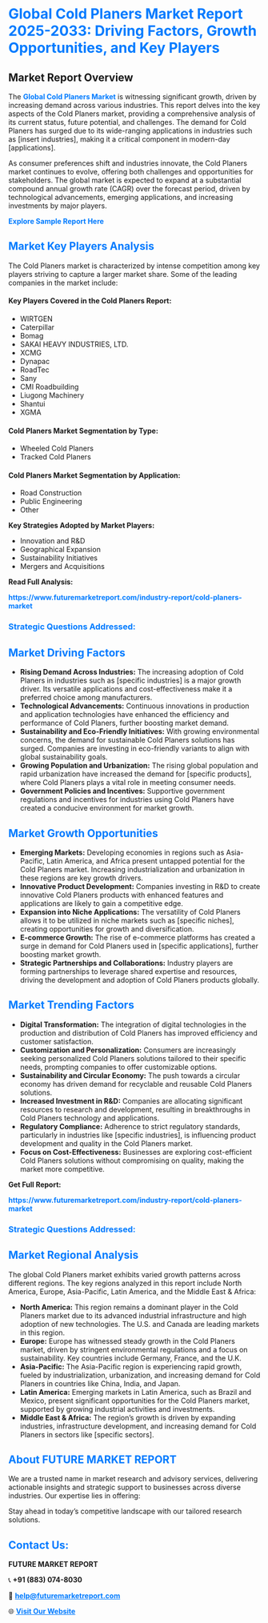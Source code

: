 <h1 style="color: #007BFF;">Global Cold Planers Market Report 2025-2033: Driving Factors, Growth Opportunities, and Key Players</h1>

<section id="overview">
<h2>Market Report Overview</h2>
<p>The <a href="https://www.futuremarketreport.com/industry-report/cold-planers-market" style="color: #007BFF; text-decoration: none;"><strong>Global Cold Planers Market</strong></a> is witnessing significant growth, driven by increasing demand across various industries. This report delves into the key aspects of the Cold Planers market, providing a comprehensive analysis of its current status, future potential, and challenges. The demand for Cold Planers has surged due to its wide-ranging applications in industries such as [insert industries], making it a critical component in modern-day [applications].</p>
<p>As consumer preferences shift and industries innovate, the Cold Planers market continues to evolve, offering both challenges and opportunities for stakeholders. The global market is expected to expand at a substantial compound annual growth rate (CAGR) over the forecast period, driven by technological advancements, emerging applications, and increasing investments by major players.</p>
</section>

<section id="overview">
<p><a href="https://www.futuremarketreport.com/request-sample/reportId=27140" style="color: #007BFF; text-decoration: none;"><strong>Explore Sample Report Here</strong></a></p>
</section>

<section id="key-players">
<h2 style="color: #007BFF;">Market Key Players Analysis</h2>
<p>The Cold Planers market is characterized by intense competition among key players striving to capture a larger market share. Some of the leading companies in the market include:</p>
<h4>Key Players Covered in the Cold Planers Report:</h4>
<ul><li>WIRTGEN</li><li>Caterpillar</li><li>Bomag</li><li>SAKAI HEAVY INDUSTRIES, LTD.</li><li>XCMG</li><li>Dynapac</li><li>RoadTec</li><li>Sany</li><li>CMI Roadbuilding</li><li>Liugong Machinery</li><li>Shantui</li><li>XGMA</li></ul>
<h4>Cold Planers Market Segmentation by Type:</h4>
<ul><li>Wheeled Cold Planers</li><li>Tracked Cold Planers</li></ul>

<h4>Cold Planers Market Segmentation by Application:</h4>
<ul><li>Road Construction</li><li>Public Engineering</li><li>Other</li></ul>
<p><strong>Key Strategies Adopted by Market Players:</strong></p>
<ul>
<li>Innovation and R&D</li>
<li>Geographical Expansion</li>
<li>Sustainability Initiatives</li>
<li>Mergers and Acquisitions</li>
</ul>
</section>

<section>
<p><strong>Read Full Analysis: </strong></p><a href="https://www.futuremarketreport.com/industry-report/cold-planers-market" style="color: #007BFF; text-decoration: none;"><strong>https://www.futuremarketreport.com/industry-report/cold-planers-market</strong></a>
<h3 style="color: #007BFF;">Strategic Questions Addressed:</h3>
</section>

<section id="driving-factors">
<h2 style="color: #007BFF;">Market Driving Factors</h2>
<ul>
<li><strong>Rising Demand Across Industries:</strong> The increasing adoption of Cold Planers in industries such as [specific industries] is a major growth driver. Its versatile applications and cost-effectiveness make it a preferred choice among manufacturers.</li>
<li><strong>Technological Advancements:</strong> Continuous innovations in production and application technologies have enhanced the efficiency and performance of Cold Planers, further boosting market demand.</li>
<li><strong>Sustainability and Eco-Friendly Initiatives:</strong> With growing environmental concerns, the demand for sustainable Cold Planers solutions has surged. Companies are investing in eco-friendly variants to align with global sustainability goals.</li>
<li><strong>Growing Population and Urbanization:</strong> The rising global population and rapid urbanization have increased the demand for [specific products], where Cold Planers plays a vital role in meeting consumer needs.</li>
<li><strong>Government Policies and Incentives:</strong> Supportive government regulations and incentives for industries using Cold Planers have created a conducive environment for market growth.</li>
</ul>
</section>

<section id="growth-opportunities">
<h2 style="color: #007BFF;">Market Growth Opportunities</h2>
<ul>
<li><strong>Emerging Markets:</strong> Developing economies in regions such as Asia-Pacific, Latin America, and Africa present untapped potential for the Cold Planers market. Increasing industrialization and urbanization in these regions are key growth drivers.</li>
<li><strong>Innovative Product Development:</strong> Companies investing in R&D to create innovative Cold Planers products with enhanced features and applications are likely to gain a competitive edge.</li>
<li><strong>Expansion into Niche Applications:</strong> The versatility of Cold Planers allows it to be utilized in niche markets such as [specific niches], creating opportunities for growth and diversification.</li>
<li><strong>E-commerce Growth:</strong> The rise of e-commerce platforms has created a surge in demand for Cold Planers used in [specific applications], further boosting market growth.</li>
<li><strong>Strategic Partnerships and Collaborations:</strong> Industry players are forming partnerships to leverage shared expertise and resources, driving the development and adoption of Cold Planers products globally.</li>
</ul>
</section>

<section id="trending-factors">
<h2 style="color: #007BFF;">Market Trending Factors</h2>
<ul>
<li><strong>Digital Transformation:</strong> The integration of digital technologies in the production and distribution of Cold Planers has improved efficiency and customer satisfaction.</li>
<li><strong>Customization and Personalization:</strong> Consumers are increasingly seeking personalized Cold Planers solutions tailored to their specific needs, prompting companies to offer customizable options.</li>
<li><strong>Sustainability and Circular Economy:</strong> The push towards a circular economy has driven demand for recyclable and reusable Cold Planers solutions.</li>
<li><strong>Increased Investment in R&D:</strong> Companies are allocating significant resources to research and development, resulting in breakthroughs in Cold Planers technology and applications.</li>
<li><strong>Regulatory Compliance:</strong> Adherence to strict regulatory standards, particularly in industries like [specific industries], is influencing product development and quality in the Cold Planers market.</li>
<li><strong>Focus on Cost-Effectiveness:</strong> Businesses are exploring cost-efficient Cold Planers solutions without compromising on quality, making the market more competitive.</li>
</ul>
</section>

<section>
<p><strong>Get Full Report: </strong></p><a href="https://www.futuremarketreport.com/industry-report/cold-planers-market" style="color: #007BFF; text-decoration: none;"><strong>https://www.futuremarketreport.com/industry-report/cold-planers-market</strong></a>
<h3 style="color: #007BFF;">Strategic Questions Addressed:</h3>
</section>


<section id="regional-analysis">
<h2 style="color: #007BFF;">Market Regional Analysis</h2>
<p>The global Cold Planers market exhibits varied growth patterns across different regions. The key regions analyzed in this report include North America, Europe, Asia-Pacific, Latin America, and the Middle East & Africa:</p>
<ul>
<li><strong>North America:</strong> This region remains a dominant player in the Cold Planers market due to its advanced industrial infrastructure and high adoption of new technologies. The U.S. and Canada are leading markets in this region.</li>
<li><strong>Europe:</strong> Europe has witnessed steady growth in the Cold Planers market, driven by stringent environmental regulations and a focus on sustainability. Key countries include Germany, France, and the U.K.</li>
<li><strong>Asia-Pacific:</strong> The Asia-Pacific region is experiencing rapid growth, fueled by industrialization, urbanization, and increasing demand for Cold Planers in countries like China, India, and Japan.</li>
<li><strong>Latin America:</strong> Emerging markets in Latin America, such as Brazil and Mexico, present significant opportunities for the Cold Planers market, supported by growing industrial activities and investments.</li>
<li><strong>Middle East & Africa:</strong> The region’s growth is driven by expanding industries, infrastructure development, and increasing demand for Cold Planers in sectors like [specific sectors].</li>
</ul>
</section>

<footer>
<h2 style="color: #007BFF;">About FUTURE MARKET REPORT</h2>
<p>We are a trusted name in market research and advisory services, delivering actionable insights and strategic support to businesses across diverse industries. Our expertise lies in offering:</p>

<p>Stay ahead in today’s competitive landscape with our tailored research solutions.</p>

<h2 style="color: #007BFF;">Contact Us:</h2>
<p><strong>FUTURE MARKET REPORT</strong></p>
<p>📞 <strong>+91 (883) 074-8030</strong></p>
<p>📧 <strong><a href="mailto:help@futuremarketreport.com" style="color: #007BFF;">help@futuremarketreport.com</a></strong></p>
<p>🌐 <strong><a href="https://www.futuremarketreport.com/" style="color: #007BFF;">Visit Our Website</a></strong></p>
</footer>